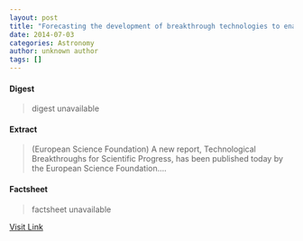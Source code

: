 ```yaml
---
layout: post
title: "Forecasting the development of breakthrough technologies to enable novel space missions"
date: 2014-07-03
categories: Astronomy
author: unknown author
tags: []
---
```



#### Digest
>digest unavailable

#### Extract
>(European Science Foundation) A new report, Technological Breakthroughs for Scientific Progress, has been published today by the European Science Foundation....

#### Factsheet
>factsheet unavailable

[Visit Link](http://www.eurekalert.org/pub_releases/2014-07/esf-ftd070314.php)


